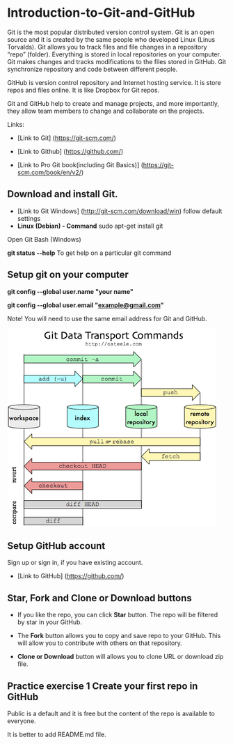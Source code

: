 ﻿# Introduction-to-Git-and-GitHub

Git is the most popular distributed version control system. 
Git is an open source and it is created by the same people who developed Linux (Linus Torvalds).
Git allows you to track files and file changes in a repository “repo” (folder).
Everything is stored in local repositories on your computer.
Git makes changes and tracks modifications to the files stored in GitHub.
Git synchronize repository and code between different people.

GitHub is version control repository and Internet hosting service.
It is store repos and files online. It is like Dropbox for Git repos. 

Git and GitHub help to create and manage projects, and more importantly, they allow team members to change and collaborate on the projects.

Links:

* [Link to Git]	(https://git-scm.com/)
* [Link to Github] (https://github.com/)

* [Link to Pro Git book(including Git Basics)] (https://git-scm.com/book/en/v2/)


## Download and install Git. 

* [Link to Git Windows]  (http://git-scm.com/download/win) follow default settings
*  **Linux (Debian)  - Command**     sudo apt-get install git

Open Git Bash (Windows)

**git status --help**  To get help on a particular git command    

## Setup git on your computer

**git config --global user.name "your name"**

**git config --global user.email "example@gmail.com"**

Note! You will need to use the same email address for Git and GitHub.

![Git Diagram](other/GitDiagram.png) 

## Setup GitHub account 
Sign up or sign in, if you have existing account.
 
* [Link to GitHub] (https://github.com/)


## Star, Fork and Clone or Download buttons

* If you like the repo, you can click **Star** button. The repo will be filtered by star in your GitHub.

* The **Fork** button allows you to copy and save repo to your GitHub. This will allow you to contribute with others on that repository.

*   **Clone or Download** button will allows you to clone URL or download zip file.


## Practice exercise 1 Create your first repo in GitHub
  
  Public is a default and it is free but the content of the repo is available to everyone. 

  It is better to add README.md file.
